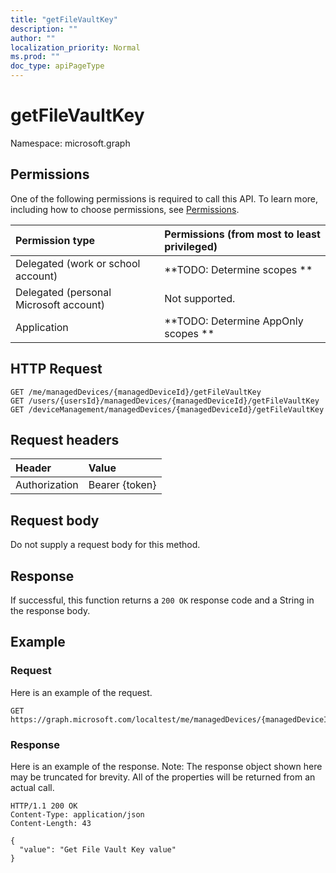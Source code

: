 ```yaml
---
title: "getFileVaultKey"
description: ""
author: ""
localization_priority: Normal
ms.prod: ""
doc_type: apiPageType
---
```


# getFileVaultKey

Namespace: microsoft.graph



## Permissions
One of the following permissions is required to call this API. To learn more, including how to choose permissions, see [Permissions](/concepts/permissions-reference.md).

|Permission type|Permissions (from most to least privileged)|
|:---|:---|
|Delegated (work or school account)|**TODO: Determine scopes **|
|Delegated (personal Microsoft account)|Not supported.|
|Application|**TODO: Determine AppOnly scopes **|

## HTTP Request
<!-- {
  "blockType": "ignored"
}
-->
``` http
GET /me/managedDevices/{managedDeviceId}/getFileVaultKey
GET /users/{usersId}/managedDevices/{managedDeviceId}/getFileVaultKey
GET /deviceManagement/managedDevices/{managedDeviceId}/getFileVaultKey
```

## Request headers
|Header|Value|
|:---|:---|
|Authorization|Bearer {token}|

## Request body
Do not supply a request body for this method.

## Response
If successful, this function returns a `200 OK` response code and a String in the response body.

## Example

### Request
Here is an example of the request.
<!-- {
  "blockType": "request",
  "name": "manageddevice_getfilevaultkey"
}
-->
``` http
GET https://graph.microsoft.com/localtest/me/managedDevices/{managedDeviceId}/getFileVaultKey
```

### Response
Here is an example of the response. Note: The response object shown here may be truncated for brevity. All of the properties will be returned from an actual call.
<!-- {
  "blockType": "response",
  "truncated": true,
  "@odata.type": "edm.string"
}
-->
``` http
HTTP/1.1 200 OK
Content-Type: application/json
Content-Length: 43

{
  "value": "Get File Vault Key value"
}
```

